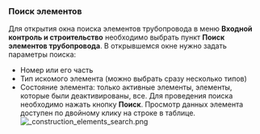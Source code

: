 ﻿
### Поиск элементов 
Для открытия окна поиска элементов трубопровода в меню **Входной контроль и строительство** необходимо выбрать пункт **Поиск элементов трубопровода**.
В открывшемся окне нужно задать параметры поиска:
* Номер или его часть
* Тип искомого элемента (можно выбрать сразу несколько типов)
* Состояние элемента: только активные элементы, элементы, которые были деактивированы, все.
Для проведения поиска необходимо нажать кнопку **Поиск**.
Просмотр данных элемента доступен по двойному клику на строке в таблице.
![_construction_elements_search.png](./images/_construction_elements_search.png "")

